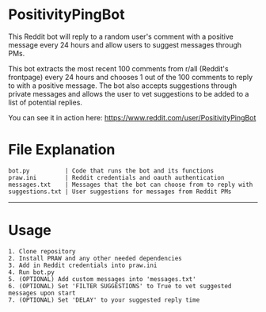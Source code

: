 # PositivityPingBot
This Reddit bot will reply to a random user's comment with a positive message every 24 hours and allow users to suggest messages through PMs.

This bot extracts the most recent 100 comments from r/all (Reddit's frontpage) every 24 hours and chooses 1 out of the 100 comments to reply to with a positive message. The bot also accepts suggestions through private messages and allows the user to vet suggestions to be added to a list of potential replies.

You can see it in action here: https://www.reddit.com/user/PositivityPingBot

# File Explanation
```
bot.py          | Code that runs the bot and its functions
praw.ini        | Reddit credentials and oauth authentication
messages.txt    | Messages that the bot can choose from to reply with
suggestions.txt | User suggestions for messages from Reddit PMs
```

---
# Usage
```
1. Clone repository
2. Install PRAW and any other needed dependencies
3. Add in Reddit credentials into praw.ini
4. Run bot.py
5. (OPTIONAL) Add custom messages into 'messages.txt'
6. (OPTIONAL) Set 'FILTER SUGGESTIONS' to True to vet suggested messages upon start
7. (OPTIONAL) Set 'DELAY' to your suggested reply time
```
